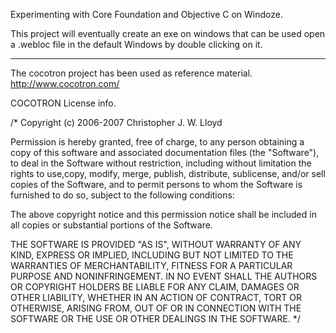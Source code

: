 
Experimenting with Core Foundation and Objective C 
on Windoze.

This project will eventually create an exe on windows that
can be used open a .webloc file in the default Windows by double clicking on 
it.




-----------------------------------------------------------------------
The cocotron project has been used as reference material.
http://www.cocotron.com/

COCOTRON License info.

/* Copyright (c) 2006-2007 Christopher J. W. Lloyd

Permission is hereby granted, free of charge, to any person obtaining a copy of this software 
and associated documentation files (the "Software"), to deal in the Software without 
restriction, including without limitation the rights to use,copy, modify, merge, publish, 
distribute, sublicense, and/or sell copies of the Software, and to permit persons to whom
the Software is furnished to do so, subject to the following conditions:

The above copyright notice and this permission notice shall be included in all copies or 
substantial portions of the Software.

THE SOFTWARE IS PROVIDED "AS IS", WITHOUT WARRANTY OF ANY KIND, EXPRESS OR IMPLIED, INCLUDING 
BUT NOT LIMITED TO THE WARRANTIES OF MERCHANTABILITY, FITNESS FOR A PARTICULAR PURPOSE AND 
NONINFRINGEMENT. IN NO EVENT SHALL THE AUTHORS OR COPYRIGHT HOLDERS BE LIABLE FOR ANY CLAIM, 
DAMAGES OR OTHER LIABILITY, WHETHER IN AN ACTION OF CONTRACT, TORT OR OTHERWISE, ARISING FROM, 
OUT OF OR IN CONNECTION WITH THE SOFTWARE OR THE USE OR OTHER DEALINGS IN THE SOFTWARE. */



